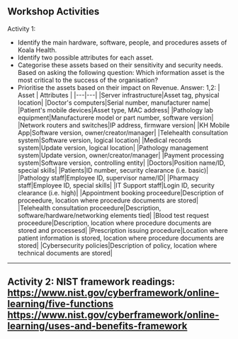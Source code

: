 Workshop Activities
---
Activity 1:
- Identify the main hardware, software, people, and procedures assets of Koala Health.
- Identify two possible attributes for each asset.
- Categorise these assets based on their sensitivity and security needs. Based on asking the following question: Which information asset is the most critical to the success of the organisation?
- Prioritise the assets based on their impact on Revenue.
Answer:
1,2:
| Asset | Attributes |
|---|---|
|Server infrastructure|Asset tag, physical location|
|Doctor's computers|Serial number, manufacturer name|
|Patient's mobile devices|Asset type, MAC address|
|Pathology lab equipment|Manufacturere model or part number, software version|
|Network routers and switches|IP address, firmware version|
|KH Mobile App|Software version, owner/creator/manager|
|Telehealth consultation system|Software version, logical location|
|Medical records system|Update version, logical location|
|Pathology management system|Update version, owner/creator/manager|
|Payment processing system|Software version, controlling entity|
|Doctors|Position name/ID, special skills|
|Patients|ID number, security clearance (i.e. basic)|
|Pathology staff|Employee ID, supervisor name/ID|
|Pharmacy staff|Employee ID, special skills|
|IT Support staff|Login ID, security clearance (i.e. high)|
|Appointment booking proceedure|Description of proceedure, location where procedure documents are stored|
|Telehealth consultation proceedure|Description, software/hardware/networking elements tied|
|Blood test request proceedure|Description, location where procedure documents are stored and processesd|
|Prescription issuing procedure|Location where patient information is stored, location where procedure documents are stored|
|Cybersecurity policies|Description of policy, location where technical documents are stored|

---
Activity 2:
NIST framework readings:
https://www.nist.gov/cyberframework/online-learning/five-functions
https://www.nist.gov/cyberframework/online-learning/uses-and-benefits-framework
---
